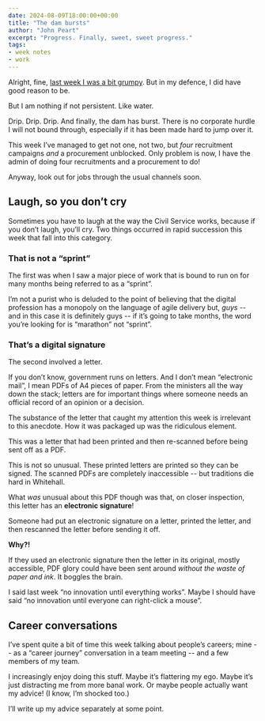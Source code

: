 ```yaml
---
date: 2024-08-09T18:00:00+00:00
title: "The dam bursts"
author: "John Peart"
excerpt: "Progress. Finally, sweet, sweet progress."
tags:
- week notes
- work
---
```


Alright, fine, [last week I was a bit grumpy](/weeknote/2024/08/04/). But in my defence, I did have good reason to be.

But I am nothing if not persistent. Like water. 

Drip. Drip. Drip. And finally, the dam has burst. There is no corporate hurdle I will not bound through, especially if it has been made hard to jump over it.

This week I’ve managed to get not one, not two, but *four* recruitment campaigns *and* a procurement unblocked. Only problem is now, I have the admin of doing four recruitments and a procurement to do!

Anyway, look out for jobs through the usual channels soon.

## Laugh, so you don’t cry

Sometimes you have to laugh at the way the Civil Service works, because if you don’t laugh, you’ll cry. Two things occurred in rapid succession this week that fall into this category.

### That is not a “sprint”

The first was when I saw a major piece of work that is bound to run on for many months being referred to as a “sprint”. 

I’m not a purist who is deluded to the point of believing that the digital profession has a monopoly on the language of agile delivery but, *guys* -- and in this case it is definitely guys -- if it’s going to take months, the word you’re looking for is “marathon” not “sprint”. 

### That’s a digital signature

The second involved a letter.

If you don’t know, government runs on letters. And I don’t mean “electronic mail”, I mean PDFs of A4 pieces of paper. From the ministers all the way down the stack; letters are for important things where someone needs an official record of an opinion or a decision.

The substance of the letter that caught my attention this week is irrelevant to this anecdote. How it was packaged up was the ridiculous element.

This was a letter that had been printed and then re-scanned before being sent off as a PDF. 

This is not so unusual. These printed letters are printed so they can be signed. The scanned PDFs are completely inaccessible -- but traditions die hard in Whitehall.

What *was* unusual about this PDF though was that, on closer inspection, this letter has an **electronic signature**!

Someone had put an electronic signature on a letter, printed the letter, and then rescanned the letter before sending it off.

**Why?!** 

If they used an electronic signature then the letter in its original, mostly accessible, PDF glory could have been sent around *without the waste of paper and ink*. It boggles the brain.

I said last week “no innovation until everything works”. Maybe I should have said “no innovation until everyone can right-click a mouse”.

## Career conversations 

I’ve spent quite a bit of time this week talking about people’s careers; mine -- as a “career journey” conversation in a team meeting -- and a few members of my team.

I increasingly enjoy doing this stuff. Maybe it’s flattering my ego. Maybe it’s just distracting me from more banal work. Or maybe people actually want my advice! (I know, I’m shocked too.)

I’ll write up my advice separately at some point.